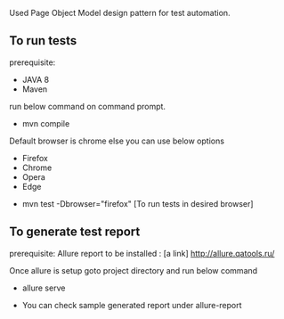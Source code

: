 
Used Page Object Model design pattern for test automation.

 To run tests
 ------------
 prerequisite: 
 * JAVA 8 
 * Maven
 
 run below command on command prompt. 
 
 *  mvn compile

 
 Default browser is chrome else you can use below options 
 - Firefox
 - Chrome
 - Opera
 - Edge
 
 * mvn test -Dbrowser="firefox" [To run tests in desired browser]
 
 
 To generate test report
 -----------------------
 prerequisite: 
 Allure report to be installed : [a link] http://allure.qatools.ru/
 
 Once allure is setup goto project directory and run below command
 * allure serve
 
 * You can check sample generated report under allure-report